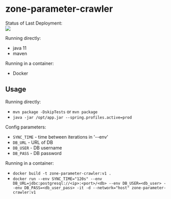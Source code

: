 # zone-parameter-crawler

Status of Last Deployment:<br>
<img src="https://github.com/mapofzones/zone-parameter-crawler/workflows/Java%20CI/badge.svg"><br>

Running directly:
* java 11
* maven

Running in a container:
* Docker

## Usage

Running directly:
* `mvn package -DskipTests` or `mvn package`
* `java -jar /opt/app.jar --spring.profiles.active=prod`

Config parameters:
* `SYNC_TIME` - time between iterations in '--env'
* `DB_URL` - URL of DB
* `DB_USER` - DB username
* `DB_PASS` - DB password

Running in a container:
* `docker build -t zone-parameter-crawler:v1 .`
* `docker run --env SYNC_TIME="120s" --env DB_URL=jdbc:postgresql://<ip>:<port>/<db> --env DB_USER=<db_user> --env DB_PASS=<db_user_pass> -it -d --network="host" zone-parameter-crawler:v1`